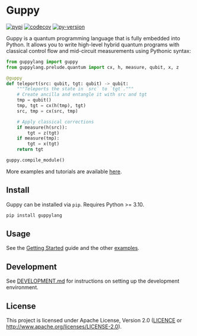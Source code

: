 # Guppy

[![pypi][]](https://pypi.org/project/guppylang/)
[![codecov][]](https://codecov.io/gh/CQCL/guppylang)
[![py-version][]](https://pypi.org/project/guppylang/)

  [codecov]: https://img.shields.io/codecov/c/gh/CQCL/guppylang?logo=codecov
  [py-version]: https://img.shields.io/pypi/pyversions/guppylang
  [pypi]: https://img.shields.io/pypi/v/guppylang

Guppy is a quantum programming language that is fully embedded into Python.
It allows you to write high-level hybrid quantum programs with classical control flow and mid-circuit measurements using Pythonic syntax:

```python
from guppylang import guppy
from guppylang.prelude.quantum import cx, h, measure, qubit, x, z

@guppy
def teleport(src: qubit, tgt: qubit) -> qubit:
    """Teleports the state in `src` to `tgt`."""
    # Create ancilla and entangle it with src and tgt
    tmp = qubit()
    tmp, tgt = cx(h(tmp), tgt)
    src, tmp = cx(src, tmp)

    # Apply classical corrections
    if measure(h(src)):
        tgt = z(tgt)
    if measure(tmp):
        tgt = x(tgt)
    return tgt

guppy.compile_module()
```

More examples and tutorials are available [here][examples].

[examples]: ./examples/


## Install

Guppy can be installed via `pip`. Requires Python >= 3.10.

```sh
pip install guppylang
```


## Usage

See the [Getting Started][getting-started] guide and the other [examples].

[getting-started]: ./examples/1-Getting-Started.md


## Development

See [DEVELOPMENT.md](https://github.com/CQCL/guppylang/blob/main/DEVELOPMENT.md) for instructions on setting up the development environment.

## License

This project is licensed under Apache License, Version 2.0 ([LICENCE][] or http://www.apache.org/licenses/LICENSE-2.0).

  [LICENCE]: ./LICENCE
